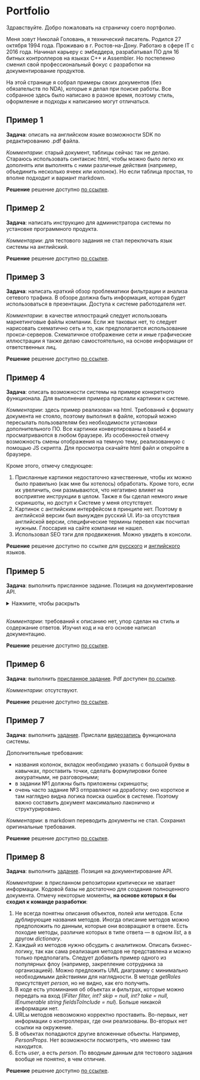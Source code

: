 # Portfolio

Здравствуйте. Добро пожаловать на страничку соего портфолио.

Меня зовут Николай Головань, я технический писатель. Родился 27 октября 1994 года. Проживаю в г. Ростов-на-Дону. Работаю в сфере IT с 2016 года. Начинал карьеру с эмбеддера, разрабатывал ПО для 16 битных контроллеров на языках C++ и Assembler. Но постепенно сменил свой профессиональный фокус с разработки на документирование продуктов.

На этой странице я собрал примеры своих документов (без обязательств по NDA), которые я делал при поиске работы. Все собранное здесь было написано в разное время, поэтому стиль, оформление и подходы к написанию могут отличаться. 

## Пример 1

**Задача**: описать на английском языке возможности SDK по редактированию .pdf файла.

*Комментарии*: старый документ, таблицы сейчас так не делаю. Стараюсь использовать синтаксис html, чтобы можно было легко их дополнять или выполнять с ними различные действия (например, объединить несколько ячеек или колонок). Но если таблица простая, то вполне подходит и вариант markdown.

**Решение** решение доступно [по ссылке](/Example_1/AnnotationApp.md).

## Пример 2

**Задача**: написать инструкцию для администратора системы по установке программного продукта.

*Комментарии*: для тестового задания не стал переключать язык системы на английский.

**Решение** решение доступно [по ссылке](/Example_2/WSL_DOCKER_VSCode_integration.pdf).

## Пример 3

**Задача**: написать краткий обзор проблематики фильтрации и анализа сетевого трафика. В обзоре должна быть информация, которая будет использоваться в презентации. Доступа к системе работодателя нет.

*Комментарии*: в качестве иллюстраций следует использовать маркетинговые файлы компании. Если же таковых нет, то следует нарисовать схематично сеть и то, как предполагается использование прокси-серверов. Схематичное отображение сети и иные графические иллюстрации я также делаю самостоятельно, на основе информации от ответственных лиц. 

**Решение** решение доступно [по ссылке](/Example_3/NetworkContent.md).

## Пример 4

**Задача**: описать возможности системы на примере конкретного функционала. Для выполнения примера прислали картинки к системе.

*Комментарии*: здесь пример реализован на html. Требований к формату документа не стояло, поэтому выполнил в файле, который можно пересылать пользователям без необходимости установки дополнительного ПО. Все картинки конвертированы в base64 и просматриваются в любом браузере. Из особенностей отмечу возможность смены отображения на темную тему, реализованную с помощью JS скрипта. Для просмотра скачайте html файл и откройте в браузере.

Кроме этого, отмечу следующее:

1. Присланные картинки недостаточно качественные, чтобы их можно было правильно (как мне бы хотелось) обработать. Кроме того, если их увеличить, они размываются, что негативно влияет на восприятие инструкции в целом. Также я бы сделал немного иные скриншоты, но доступ к Системе у меня отсутствует.
2. Картинок с английским интерфейсом в принципе нет. Поэтому в английской версии был вынужден русский UI. Из-за отсутствия английской версии, специфические термины перевел как посчитал нужным. Глоссария на сайте компании не нашел.
3. Использовал SEO тэги для продвижения. Можно увидеть в консоли. 

**Решение** решение доступно по ссылке для [русского](/Example_4/Контроль_за_использованием_устройств.html) и [английского](/Example_4/Devices_Usage_Control.html) языков.

## Пример 5

**Задача**: выполнить присланное задание. Позиция на документирование API.

<details>
    <summary>Нажмите, чтобы раскрыть</summary>
    <p>
        <img src="/Example_5/task/1.png">
        <img src="/Example_5/task/2.png">
        <img src="/Example_5/task/3.png">
        <img src="/Example_5/task/4.png">
    </p>
</details></br>

*Комментарии*: требований к описанию нет, упор сделан на стиль и содержание ответов. Изучил код и на его основе написал документацию.

**Решение** решение доступно [по ссылке](/Example_5/solution/Solution.md).

## Пример 6

**Задача**: выполнить [присланное задание](/Example_6/task/Task.md). Pdf доступен [по ссылке](/Example_6/task/FAQ_X5_Пакет.pdf).

*Комментарии*: отсутствуют.

**Решение** решение доступно [по ссылке](/Example_6/solution/Solution.md).

## Пример 7

**Задача**: выполнить [задание](/Example_7/task/Task.md). Прислали [видеозапись](/Example_7/task/Видео-ролик.mp4) функционала системы. 

Дополнительные требования:
* названия колонок, вкладок необходимо указать с большой буквы в кавычках, проставить точки, сделать формулировки более аккуратными, не разговорными;
* в задании №1 должны быть приложены скриншоты;
* очень часто задание №3 отправляют на доработку: оно короткое и там наглядно видна логика поиска ошибок в системе. Поэтому важно составить документ максимально лаконично и структурировано.

*Комментарии*: в markdown переводить документы не стал. Сохранил оригинальные требования.

**Решение** решение доступно [по ссылке](/Example_7/solution/).

## Пример 8

**Задача**: выполнить [задание](/Example_8/task/Task.md). Позиция на документирование API.

*Комментарии*: в присланном репозитории критически не хватает информации. Кодовой базы не достаточно для создания полноценного документа. Отмечу некоторые моменты, **на основе которых я бы сходил к команде разработки**:
1. Не всегда понятны описания объектов, полей или методов. Если дублирующие названия методов. Иногда описание методов можно предположить по данным, которые они возвращают в ответе. Есть походие методы, различие которых в типе ответа — в одном *list*, а в другом *dictionary*.
2. Каждый из методов нужно обсудить с аналитиком. Описать бизнес-логику, так как сама реализация методов не представлена и можно только предполагать. Следует добавить пример одного из популярных флоу (например, закрепление сотрудника за организацией). Можно предложить UML диаграмму с минимально необходимыми действиями для наглядности. В методе *getRoles* присутствует *person*, но не видно, как его получить. 
3. В коде есть упоминания об объектах и фильтрах, которые можно передать на вход (*IFilter filter, int? skip = null, int? take = null, IEnumerable string fieldsToInclude = nul*). Больше никакой информации нет.
4. URLы методов невозможно корректно проставить. Во-первых, нет информации о контроллерах, где они реализованы. Во-вторых нет ссылки на окружение.
5. В объектах попадаются другие вложенные объекты. Например, *PersonProps*. Нет возможности посмотреть, что именно там находится. 
6. Есть *user*, а есть *person*. По вводным данным для тестового задания вообще не понятно, в чем отличие. 

**Решение** решение доступно [по ссылке](/Example_8/solution/Solution.md).

<!-- ## [Пример ]()

**Задача**: 

*Комментарии*:  -->